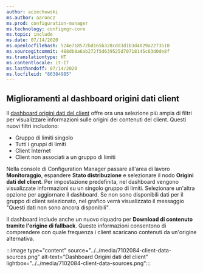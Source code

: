 ```yaml
---
author: aczechowski
ms.author: aaroncz
ms.prod: configuration-manager
ms.technology: configmgr-core
ms.topic: include
ms.date: 07/14/2020
ms.openlocfilehash: 524e718572bd165b328cdd3d1b3d4029a2273518
ms.sourcegitcommit: 488db8a6ab272f5d639525d70718145c63d0de8f
ms.translationtype: HT
ms.contentlocale: it-IT
ms.lasthandoff: 07/14/2020
ms.locfileid: "86384985"
---
```

## <a name="improvements-to-client-data-sources-dashboard"></a><a name="bkmk_content">Miglioramenti al dashboard origini dati client</a>

<!--7102084-->

Il [dashboard origini dati del client](../../../../servers/deploy/configure/monitor-content-you-have-distributed.md#client-data-sources-dashboard) offre ora una selezione più ampia di filtri per visualizzare informazioni sulle origini dei contenuti del client. Questi nuovi filtri includono:

- Gruppo di limiti singolo
- Tutti i gruppi di limiti
- Client Internet
- Client non associati a un gruppo di limiti

Nella console di Configuration Manager passare all'area di lavoro **Monitoraggio**, espandere **Stato distribuzione** e selezionare il nodo **Origini dati del client**. Per impostazione predefinita, nel dashboard vengono visualizzate informazioni su un singolo gruppo di limiti. Selezionare un'altra opzione per aggiornare il dashboard. Se non sono disponibili dati per il gruppo di client selezionato, nel grafico verrà visualizzato il messaggio "Questi dati non sono ancora disponibili".

Il dashboard include anche un nuovo riquadro per **Download di contenuto tramite l'origine di fallback**. Queste informazioni consentono di comprendere con quale frequenza i client scaricano contenuti da un'origine alternativa.

:::image type="content" source="../../media/7102084-client-data-sources.png" alt-text="Dashboard Origini dati del client" lightbox="../../media/7102084-client-data-sources.png":::
